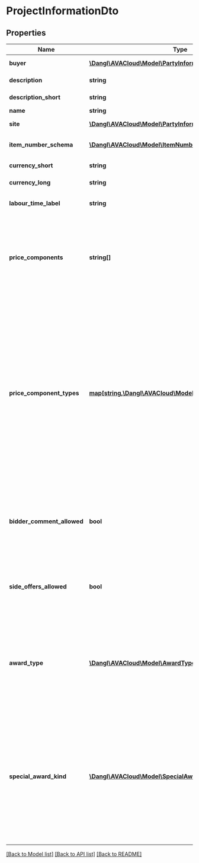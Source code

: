 # ProjectInformationDto

## Properties
Name | Type | Description | Notes
------------ | ------------- | ------------- | -------------
**buyer** | [**\Dangl\AVACloud\Model\PartyInformationDto**](PartyInformationDto.md) | Information about the buyer. | [optional] 
**description** | **string** | Description for the project. | [optional] 
**description_short** | **string** | Short description for the project. | [optional] 
**name** | **string** | Name of the project. | [optional] 
**site** | [**\Dangl\AVACloud\Model\PartyInformationDto**](PartyInformationDto.md) | Information about the site. | [optional] 
**item_number_schema** | [**\Dangl\AVACloud\Model\ItemNumberSchemaDto**](ItemNumberSchemaDto.md) | The ItemNumberSchema used in the project. | [optional] 
**currency_short** | **string** | Short label for the currency used. | [optional] 
**currency_long** | **string** | Full label of the currency used. | [optional] 
**labour_time_label** | **string** | Label for the labour time part of prices used in the project. | [optional] 
**price_components** | **string[]** | Labels for the price components used in the project. Caution: Removal of a price component will trigger to have dependent price informations be deleted in IElements that use this property. | [optional] 
**price_component_types** | [**map[string,\Dangl\AVACloud\Model\PriceComponentTypeDto]**](PriceComponentTypeDto.md) | This dictionary specifies actual types used for the PriceComponents. For example, a single price component might have the name &#39;Material&#39; as a string, ans this dictionary would then have a key &#39;Material&#39; and a value of Materials. You can not add keys here that are not also present in the PriceComponents property, and removing price components will also remove them from this dictionary here. | [optional] 
**bidder_comment_allowed** | **bool** | This bool indicates if this project allows the bidder to add bidder comments. Bidder comments are a way to attach clarifying information when submitting an offer. | 
**side_offers_allowed** | **bool** | This property indicates if the project should allow side offers from contractors. In GAEB, a side offer would typically be in exchange phase 85. | 
**award_type** | [**\Dangl\AVACloud\Model\AwardTypeDto**](AwardTypeDto.md) | This enumeration describes the type of the award / procurement process. If this is used in a GAEB context, more information about award types can be found in the German VOB/A rules and the GAEB standard | 
**special_award_kind** | [**\Dangl\AVACloud\Model\SpecialAwardKindDto**](SpecialAwardKindDto.md) | This enumeration describes awards for project that are not just a regular procurement. For example, it can be used to describe recurring maintenance or an outline contract (German: Rahmenvertrag) which just specifies services and prices but may be requested on demand when necessary | 

[[Back to Model list]](../README.md#documentation-for-models) [[Back to API list]](../README.md#documentation-for-api-endpoints) [[Back to README]](../README.md)


